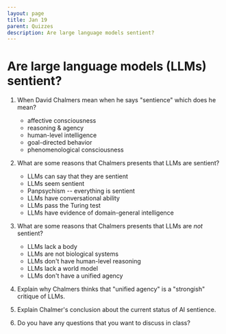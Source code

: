 ```yaml
---
layout: page
title: Jan 19
parent: Quizzes
description: Are large language models sentient?
--- 
```


# Are large language models (LLMs) sentient?

1. When David Chalmers mean when he says "sentience" which does he mean?
    - affective consciousness
    - reasoning & agency
    - human-level intelligence
    - goal-directed behavior
    - phenomenological consciousness

2. What are some reasons that Chalmers presents that LLMs are sentient?
    - LLMs can say that they are sentient
    - LLMs seem sentient
    - Panpsychism -- everything is sentient
    - LLMs have conversational ability
    - LLMs pass the Turing test
    - LLMs have evidence of domain-general intelligence

3. What are some reasons that Chalmers presents that LLMs are *not* sentient?
    - LLMs lack a body
    - LLMs are not biological systems
    - LLMs don't have human-level reasoning
    - LLMs lack a world model
    - LLMs don't have a unified agency
    
4. Explain why Chalmers thinks that "unified agency" is a "strongish" critique of LLMs.

5. Explain Chalmer's conclusion about the current status of AI sentience.  

6. Do you have any questions that you want to discuss in class? 

